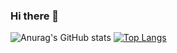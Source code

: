 ### Hi there 👋

<!--
**tiesu/tiesu** is a ✨ _special_ ✨ repository because its `README.md` (this file) appears on your GitHub profile.

Here are some ideas to get you started:

- 🔭 I’m currently working on ...
- 🌱 I’m currently learning ...
- 👯 I’m looking to collaborate on ...
- 🤔 I’m looking for help with ...
- 💬 Ask me about ...
- 📫 How to reach me: ...
- 😄 Pronouns: ...
- ⚡ Fun fact: ...
-->


![Anurag's GitHub stats](https://github-readme-stats.vercel.app/api?username=tiesu&show_icons=true&theme=radical)
[![Top Langs](https://github-readme-stats.vercel.app/api/top-langs/?username=tiesu)](https://github.com/anuraghazra/github-readme-stats)
